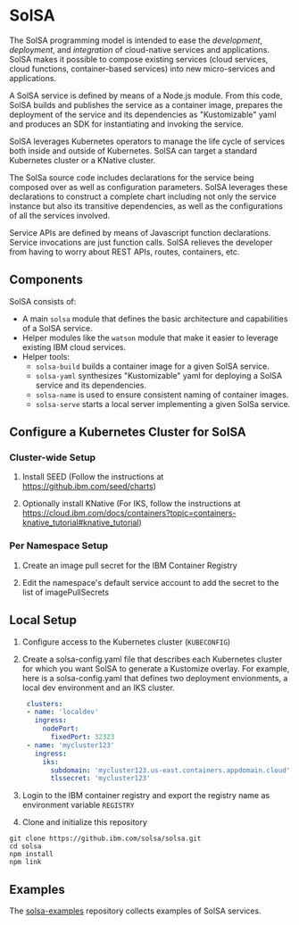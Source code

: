 # SolSA

The SolSA programming model is intended to ease the _development_, _deployment_,
and _integration_ of cloud-native services and applications. SolSA makes it
possible to compose existing services (cloud services, cloud functions,
container-based services) into new micro-services and applications.

A SolSA service is defined by means of a Node.js module. From this code, SolSA
builds and publishes the service as a container image, prepares the deployment
of the service and its dependencies as "Kustomizable" yaml and produces an SDK for
instantiating and invoking the service.

SolSA leverages Kubernetes operators to manage the life cycle of services both
inside and outside of Kubernetes. SolSA can target a standard Kubernetes cluster
or a KNative cluster.

The SolSa source code includes declarations for the service being composed over
as well as configuration parameters. SolSA leverages these declarations to
construct a complete chart including not only the service instance but also its
transitive dependencies, as well as the configurations of all the services
involved.

Service APIs are defined by means of Javascript function declarations. Service
invocations are just function calls. SolSA relieves the developer from having to
worry about REST APIs, routes, containers, etc.

## Components

SolSA consists of:
- A main `solsa` module that defines the basic architecture and capabilities of
  a SolSA service.
- Helper modules like the `watson` module that make it easier to leverage
  existing IBM cloud services.
- Helper tools:
  - `solsa-build` builds a container image for a given SolSA service.
  - `solsa-yaml` synthesizes "Kustomizable" yaml for deploying a SolSA
     service and its dependencies.
  - `solsa-name` is used to ensure consistent naming of container images.
  - `solsa-serve` starts a local server implementing a given SolSa service.

## Configure a Kubernetes Cluster for SolSA

### Cluster-wide Setup

1. Install SEED (Follow the instructions at https://github.ibm.com/seed/charts)

2. Optionally install KNative (For IKS, follow the instructions at
   https://cloud.ibm.com/docs/containers?topic=containers-knative_tutorial#knative_tutorial)

### Per Namespace Setup

1. Create an image pull secret for the IBM Container Registry

2. Edit the namespace's default service account to add the secret to the list of
   imagePullSecrets

## Local Setup

1. Configure access to the Kubernetes cluster (`KUBECONFIG`)

2. Create a solsa-config.yaml file that describes each Kubernetes cluster
   for which you want SolSA to generate a Kustomize overlay.  For example, here
   is a solsa-config.yaml that defines two deployment envionments, a
   local dev environment and an IKS cluster.
   ```yaml
    clusters:
    - name: 'localdev'
      ingress:
        nodePort:
          fixedPort: 32323
    - name: 'mycluster123'
      ingress:
        iks:
          subdomain: 'mycluster123.us-east.containers.appdomain.cloud'
          tlssecret: 'mycluster123'
   ```

3. Login to the IBM container registry and export the registry name as
   environment variable `REGISTRY`

4. Clone and initialize this repository
```
git clone https://github.ibm.com/solsa/solsa.git
cd solsa
npm install
npm link
```

## Examples

The [solsa-examples](https://github.ibm.com/solsa/solsa-examples) repository
collects examples of SolSA services.
